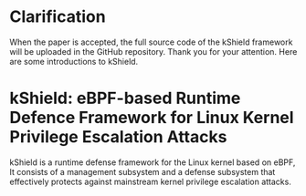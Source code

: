 # Clarification

When the paper is accepted, the full source code of the kShield framework will be uploaded in the GitHub repository. Thank you for your attention. Here are some introductions to kShield.


# kShield: eBPF-based Runtime Defence Framework for Linux Kernel Privilege Escalation Attacks

kShield is a runtime defense framework for the Linux kernel based on eBPF, It consists of a management subsystem and a defense subsystem that effectively protects against mainstream kernel privilege escalation attacks. 
